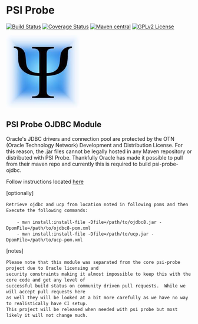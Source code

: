 # PSI Probe

[![Build Status](https://travis-ci.org/psi-probe/psi-probe-ojdbc.svg?branch=master)](https://travis-ci.org/psi-probe/psi-probe-ojdbc)
[![Coverage Status](https://coveralls.io/repos/github/psi-probe/psi-probe-ojdbc/badge.svg?branch=master)](https://coveralls.io/github/psi-probe/psi-probe-ojdbc?branch=master)
[![Maven central](https://maven-badges.herokuapp.com/maven-central/com.github.psi-probe/psi-probe-ojdbc/badge.svg)](https://maven-badges.herokuapp.com/maven-central/com.github.psi-probe/psi-probe-ojdbc)
[![GPLv2 License](https://img.shields.io/badge/license-GPLv2-green.svg)](https://www.gnu.org/licenses/old-licenses/gpl-2.0.html)

![psi-probe](src/site/resources/images/psi-probe-banner.jpg)

## PSI Probe OJDBC Module ##

Oracle's JDBC drivers and connection pool are protected by the OTN (Oracle Technology Network) Development and Distribution License.  For this reason, the .jar files cannot be legally hosted in any Maven repository or distributed with PSI Probe.  Thankfully Oracle has made it possible to pull from their maven repo and currently this is required to build psi-probe-ojdbc.

Follow instructions located [here](http://www.oracle.com/webfolder/application/maven/index.html)

[optionally]

    Retrieve ojdbc and ucp from location noted in following poms and then Execute the following commands:

        - mvn install:install-file -Dfile=/path/to/ojdbc8.jar -DpomFile=/path/to/ojdbc8-pom.xml
        - mvn install:install-file -Dfile=/path/to/ucp.jar -DpomFile=/path/to/ucp-pom.xml

[notes]

    Please note that this module was separated from the core psi-probe project due to Oracle licensing and
    security constraints making it almost impossible to keep this with the core code and get any level of
    successful build status on community driven pull requests.  While we will accept pull requests here
    as well they will be looked at a bit more carefully as we have no way to realistically have CI setup.
    This project will be released when needed with psi probe but most likely it will not change much.
